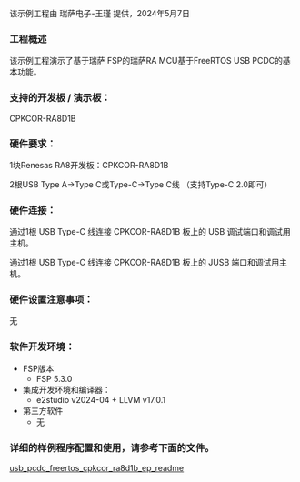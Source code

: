 该示例工程由 瑞萨电子-王瑾 提供，2024年5月7日

### 工程概述

该示例工程演示了基于瑞萨 FSP的瑞萨RA MCU基于FreeRTOS USB PCDC的基本功能。

### 支持的开发板 / 演示板：

CPKCOR-RA8D1B
   
### 硬件要求：

1块Renesas RA8开发板：CPKCOR-RA8D1B

2根USB Type A->Type C或Type-C->Type C线 （支持Type-C 2.0即可）

### 硬件连接：

通过1根 USB Type-C 线连接 CPKCOR-RA8D1B 板上的 USB 调试端口和调试用主机。

通过1根 USB Type-C 线连接 CPKCOR-RA8D1B 板上的 JUSB 端口和调试用主机。

### 硬件设置注意事项：

无

### 软件开发环境：
   
* FSP版本
  * FSP 5.3.0
* 集成开发环境和编译器：
  * e2studio v2024-04 + LLVM v17.0.1
* 第三方软件
  * 无 
	   

### 详细的样例程序配置和使用，请参考下面的文件。

[usb_pcdc_freertos_cpkcor_ra8d1b_ep_readme](usb_pcdc_freertos_cpkcor_ra8d1b_ep_readme.md)
